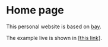 # Home page

This personal website is based on [bay](https://github.com/eliottvincent/bay/).

The example live is shown in [[this link]](https://eliottvincent.github.io/bay).
